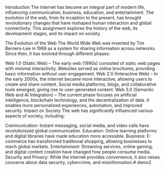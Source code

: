 Introduction
The internet has become an integral part of modern life, influencing communication, business, education, and entertainment. The evolution of the web, from its inception to the present, has brought revolutionary changes that have reshaped human interaction and global connectivity. This assignment explores the history of the web, its development stages, and its impact on society.

The Evolution of the Web
The World Wide Web was invented by Tim Berners-Lee in 1989 as a system for sharing information across networks. Since then, it has evolved through different phases:

Web 1.0 (Static Web) – The early web (1990s) consisted of static web pages with minimal interactivity. Websites served as online brochures, providing basic information without user engagement.
Web 2.0 (Interactive Web) – In the early 2000s, the internet became more interactive, allowing users to create and share content. Social media platforms, blogs, and collaborative tools emerged, giving rise to user-generated content.
Web 3.0 (Semantic Web and AI Integration) – The current phase focuses on artificial intelligence, blockchain technology, and the decentralization of data. It enables more personalized experiences, automation, and improved security.
Impact on Society
The web has significantly influenced various aspects of society, including:

Communication: Instant messaging, social media, and video calls have revolutionized global communication.
Education: Online learning platforms and digital libraries have made education more accessible.
Business: E-commerce has transformed traditional shopping, allowing businesses to reach global markets.
Entertainment: Streaming services, online gaming, and digital content creation have changed how people consume media.
Security and Privacy: While the internet provides convenience, it also raises concerns about data security, cybercrime, and misinformation.# demo2

